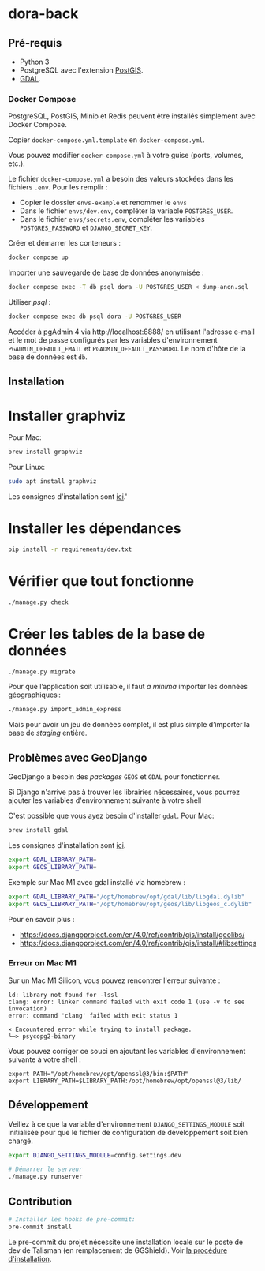 # dora-back

## Pré-requis

- Python 3
- PostgreSQL avec l'extension [PostGIS](https://postgis.net/).
- [GDAL](https://gdal.org/).

### Docker Compose

PostgreSQL, PostGIS, Minio et Redis peuvent être installés simplement avec Docker Compose.

Copier `docker-compose.yml.template` en `docker-compose.yml`.

Vous pouvez modifier `docker-compose.yml` à votre guise (ports, volumes, etc.).

Le fichier `docker-compose.yml` a besoin des valeurs stockées dans les fichiers `.env`. Pour les remplir : 
- Copier le dossier `envs-example` et renommer le `envs`
- Dans le fichier `envs/dev.env`, compléter la variable `POSTGRES_USER`.
- Dans le fichier `envs/secrets.env`, compléter les variables `POSTGRES_PASSWORD` et `DJANGO_SECRET_KEY`.

Créer et démarrer les conteneurs :

```bash
docker compose up
```

Importer une sauvegarde de base de données anonymisée :

```bash
docker compose exec -T db psql dora -U POSTGRES_USER < dump-anon.sql
```

Utiliser _psql_ :

```bash
docker compose exec db psql dora -U POSTGRES_USER
```

Accéder à pgAdmin 4 via http://localhost:8888/ en utilisant l'adresse e-mail et le mot de passe configurés par les variables d'environnement `PGADMIN_DEFAULT_EMAIL` et `PGADMIN_DEFAULT_PASSWORD`. Le nom d'hôte de la base de données est `db`.

## Installation


# Installer graphviz
Pour Mac:
```bash
brew install graphviz
```
Pour Linux:
```bash
sudo apt install graphviz
```
Les consignes d'installation sont [ici](https://graphviz.org/download/).'

# Installer les dépendances
```bash
pip install -r requirements/dev.txt
```

# Vérifier que tout fonctionne
```bash
./manage.py check
```

# Créer les tables de la base de données
```bash
./manage.py migrate
```

Pour que l’application soit utilisable, il faut _a minima_ importer les données géographiques :

```bash
./manage.py import_admin_express
```

Mais pour avoir un jeu de données complet, il est plus simple d’importer la base de _staging_ entière.

## Problèmes avec GeoDjango

GeoDjango a besoin des _packages_ `GEOS` et `GDAL` pour fonctionner.

Si Django n'arrive pas à trouver les librairies nécessaires, vous pourrez ajouter les variables d'environnement suivante
à votre shell

C'est possible que vous ayez besoin d'installer `gdal`.
Pour Mac:
```bash
brew install gdal
```
Les consignes d'installation sont [ici](https://gdal.org/en/stable/download.html).

```bash
export GDAL_LIBRARY_PATH=
export GEOS_LIBRARY_PATH=
```

Exemple sur Mac M1 avec gdal installé via homebrew :

```bash
export GDAL_LIBRARY_PATH="/opt/homebrew/opt/gdal/lib/libgdal.dylib"
export GEOS_LIBRARY_PATH="/opt/homebrew/opt/geos/lib/libgeos_c.dylib"
```

Pour en savoir plus :

- https://docs.djangoproject.com/en/4.0/ref/contrib/gis/install/geolibs/
- https://docs.djangoproject.com/en/4.0/ref/contrib/gis/install/#libsettings

### Erreur on Mac M1

Sur un Mac M1 Silicon, vous pouvez rencontrer l'erreur suivante :

```
ld: library not found for -lssl
clang: error: linker command failed with exit code 1 (use -v to see invocation)
error: command 'clang' failed with exit status 1

× Encountered error while trying to install package.
╰─> psycopg2-binary
```

Vous pouvez corriger ce souci en ajoutant les variables d'environnement suivante à votre shell :

```
export PATH="/opt/homebrew/opt/openssl@3/bin:$PATH"
export LIBRARY_PATH=$LIBRARY_PATH:/opt/homebrew/opt/openssl@3/lib/
```

## Développement

Veillez à ce que la variable d'environnement `DJANGO_SETTINGS_MODULE` soit initialisée
pour que le fichier de configuration de développement soit bien chargé.

```bash
export DJANGO_SETTINGS_MODULE=config.settings.dev
```

```bash
# Démarrer le serveur
./manage.py runserver
```

## Contribution

```bash
# Installer les hooks de pre-commit:
pre-commit install
```

Le pre-commit du projet nécessite une installation locale sur le poste de dev de Talisman (en remplacement de GGShield).
Voir [la procédure d'installation](https://github.com/thoughtworks/talisman?tab=readme-ov-file#installation).
